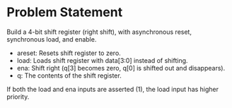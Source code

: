 # Problem Statement

Build a 4-bit shift register (right shift), with asynchronous reset, synchronous load, and enable.

- areset: Resets shift register to zero.
- load: Loads shift register with data[3:0] instead of shifting.
- ena: Shift right (q[3] becomes zero, q[0] is shifted out and disappears).
- q: The contents of the shift register.
  
If both the load and ena inputs are asserted (1), the load input has higher priority.


